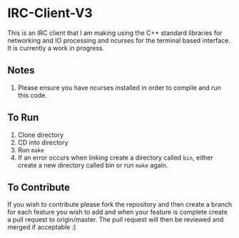# IRC-Client-V3
This is an IRC client that I am making using the C++ standard libraries for networking and IO processing and ncurses for the terminal based interface. It is currently a work in progress.

## Notes
1. Please ensure you have ncurses installed in order to compile and run this code.

## To Run
1. Clone directory
2. CD into directory
3. Run ```make```
4. If an error occurs when linking create a directory called ```bin```, either create a new directory called bin or run ```make``` again. 

## To Contribute
If you wish to contribute please fork the repository and then create a branch for each feature you wish to add and when your feature is complete create a pull request to origin/master. The pull request will then be reviewed and merged if acceptable :)
